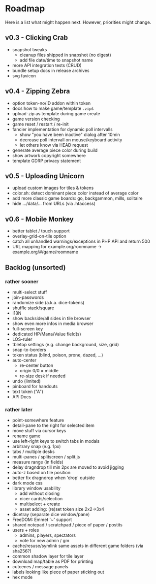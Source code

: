 # Roadmap

Here is a list what might happen next. However, priorities might change.

## v0.3 - Clicking Crab

* snapshot tweaks
  * cleanup files shipped in snapshot (no digest)
  * add file date/time to snapshot name
* more API integration tests (CRUD)
* bundle setup docs in release archives
* svg favicon

## v0.4 - Zipping Zebra

* option token-no/ID addon within token
* docs how to make game/template `.zip`s
* upload-zip as template during game create
* game version checking
* game reset / restart / re-init
* fancier implementation for dynamic poll intervalls
  * show "you have been inactive" dialog after 10min
  * decrease poll intervall on mouse/keyboard activity
  * let others know via HEAD request
* generate average piece color during build
* show artwork copyright somewhere
* template GDRP privacy statement

## v0.5 - Uploading Unicorn

* upload custom images for tiles & tokens
* color.sh: detect dominant piece color instead of average color
* add more classic game boards: go, backgammon, mills, solitaire
* hide .../data/... from URLs (via .htaccess)

## v0.6 - Mobile Monkey

* better tablet / touch support
* overlay-grid-on-tile option
* catch all unhandled warnings/exceptions in PHP API and return 500
* URL mapping for example.org/roomname -> example.org/#/game/roomname

## Backlog (unsorted)

### rather sooner

* multi-select stuff
* join-passwords
* randomize side (a.k.a. dice-tokens)
* shuffle stack/square
* I18N
* show backside/all sides in tile browser
* show even more infos in media browser
* full-screen key
* dedicated HP/Mana/Value field(s)
* LOS-ruler
* tbletop settings (e.g. change background, size, grid)
* snap-to-borders
* token status (blind, poison, prone, dazed, ...)
* auto-center
  * re-center button
  * origin 0/0 = middle
  * re-size desk if needed
* undo (limited)
* pinboard for handouts
* text token ("A")
* API Docs

### rather later

* point-somewhere feature
* detail-pane to the right for selected item
* move stuff via cursor keys
* rename game
* use left-right keys to switch tabs in modals
* arbitrary snap (e.g. 1px)
* tabs / multiple desks
* multi-panes / splitscreen / split.js
* measure range (in fields)
* delay dragndrop till min 2px are moved to avoid jigging
* auto-z based on tile position
* better fix dragndrop when 'drop' outside
* dark mode css
* library window usability
  * add without closing
  * nicer cards/selection
  * multiselect + create
  * asset adding: (re)set token size 2x2->3x4
* dicetray (separate dice window/pane)
* FreeDOM: Emmet '~' support
* shared notepad / scratchpad / piece of paper / postits
* users + roles
  * admins, players, spectators
  * vote for new admin / gm
* cache/resuse/symlink same assets in different game folders (via sha256?)
* common shadow layer for tile layer
* download map/table as PDF for printing
* cutcenes / message panels
* labels looking like piece of paper sticking out
* hex mode
